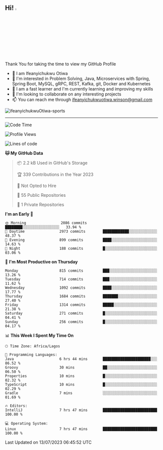 <!-- BLOG-POST-LIST:START --><!-- BLOG-POST-LIST:END -->

## Hi! <img src="https://media.giphy.com/media/hvRJCLFzcasrR4ia7z/giphy.gif" width="4%"> 

Thank You for taking the time to view my GitHub Profile

- 👋 I am Ifeanyichukwu Otiwa
- 👀 I'm interested in Problem Solving, Java, Microservices with Spring, Spring Boot, MySQL, gRPC, REST, Kafka, git, Docker and Kubernetes
- 🌱 I am a fast learner and I'm currently learning and improving my skills
- 💞️ I'm looking to collaborate on any interesting projects
- 📫 You can reach me through ifeanyichukwuotiwa.winson@gmail.com

<p align="left" marginTop="10px"> <img src="https://komarev.com/ghpvc/?username=ifeanyichukwuOtiwa-sports&label=Profile%20views&color=0e75b6&style=for-the-badge" alt="ifeanyichukwuOtiwa-sports" /> </p>

***

<!--START_SECTION:waka-->
![Code Time](http://img.shields.io/badge/Code%20Time-1%2C483%20hrs%2037%20mins-blue)

![Profile Views](http://img.shields.io/badge/Profile%20Views-0-blue)

![Lines of code](https://img.shields.io/badge/From%20Hello%20World%20I%27ve%20Written-2.8%20million%20lines%20of%20code-blue)

**🐱 My GitHub Data** 

> 📦 2.2 kB Used in GitHub's Storage 
 > 
> 🏆 339 Contributions in the Year 2023
 > 
> 🚫 Not Opted to Hire
 > 
> 📜 55 Public Repositories 
 > 
> 🔑 1 Private Repositories 
 > 
**I'm an Early 🐤** 

```text
🌞 Morning                2086 commits        ████████░░░░░░░░░░░░░░░░░   33.94 % 
🌆 Daytime                2973 commits        ████████████░░░░░░░░░░░░░   48.37 % 
🌃 Evening                899 commits         ████░░░░░░░░░░░░░░░░░░░░░   14.63 % 
🌙 Night                  188 commits         █░░░░░░░░░░░░░░░░░░░░░░░░   03.06 % 
```
📅 **I'm Most Productive on Thursday** 

```text
Monday                   815 commits         ███░░░░░░░░░░░░░░░░░░░░░░   13.26 % 
Tuesday                  714 commits         ███░░░░░░░░░░░░░░░░░░░░░░   11.62 % 
Wednesday                1092 commits        ████░░░░░░░░░░░░░░░░░░░░░   17.77 % 
Thursday                 1684 commits        ███████░░░░░░░░░░░░░░░░░░   27.40 % 
Friday                   1314 commits        █████░░░░░░░░░░░░░░░░░░░░   21.38 % 
Saturday                 271 commits         █░░░░░░░░░░░░░░░░░░░░░░░░   04.41 % 
Sunday                   256 commits         █░░░░░░░░░░░░░░░░░░░░░░░░   04.17 % 
```


📊 **This Week I Spent My Time On** 

```text
🕑︎ Time Zone: Africa/Lagos

💬 Programming Languages: 
Java                     6 hrs 44 mins       ██████████████████████░░░   86.52 % 
Groovy                   30 mins             ██░░░░░░░░░░░░░░░░░░░░░░░   06.50 % 
Properties               10 mins             █░░░░░░░░░░░░░░░░░░░░░░░░   02.32 % 
TypeScript               10 mins             █░░░░░░░░░░░░░░░░░░░░░░░░   02.29 % 
Gradle                   7 mins              ░░░░░░░░░░░░░░░░░░░░░░░░░   01.69 % 

🔥 Editors: 
IntelliJ                 7 hrs 47 mins       █████████████████████████   100.00 % 

💻 Operating System: 
Linux                    7 hrs 47 mins       █████████████████████████   100.00 % 
```


 Last Updated on 13/07/2023 06:45:52 UTC
<!--END_SECTION:waka-->

<!--
<p align="center">
![trophy](https://github-profile-trophy.vercel.app/?username=ifeanyichukwuOtiwa-sports&theme=onedark) (https://github.com/ryo-ma/github-profile-trophy)
</p>
-->

<!---
ifeanyi-otiwa/ifeanyi-otiwa is a ✨ special ✨ repository because its `README.md` (this file) appears on your GitHub profile.
You can click the Preview link to take a look at your changes.
--->
